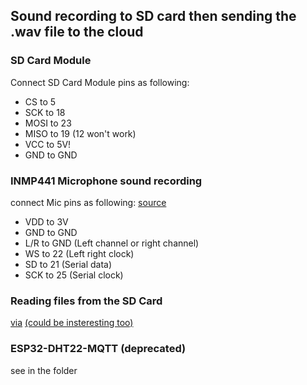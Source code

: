 ## Sound recording to SD card then sending the .wav file to the cloud

### SD Card Module

Connect SD Card Module pins as following:

- CS to 5
- SCK to 18
- MOSI to 23
- MISO to 19 (12 won't work)
- VCC to 5V!
- GND to GND

### INMP441 Microphone sound recording

connect Mic pins as following:
[source](https://bestofcpp.com/repo/atomic14-esp32-i2s-mic-test)

- VDD to 3V
- GND to GND
- L/R to GND (Left channel or right channel)
- WS to 22 (Left right clock)
- SD to 21 (Serial data)
- SCK to 25 (Serial clock)

### Reading files from the SD Card
[via](http://www.iotsharing.com/2019/07/how-to-turn-esp-with-sdcard-or-spiffs-a-web-file-server.html)
[(could be insteresting too)](https://www.iotsharing.com/2018/01/esp32-multipart-upload-file-and-download-via-http.html)

### ESP32-DHT22-MQTT (deprecated)

see in the folder
